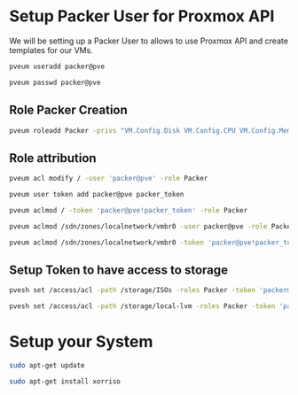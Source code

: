 # Setup Packer User for Proxmox API

We will be setting up a Packer User to allows to use Proxmox API and create templates for our VMs.

```bash
pveum useradd packer@pve
```

```bash
pveum passwd packer@pve
```
## Role Packer Creation
```bash
pveum roleadd Packer -privs "VM.Config.Disk VM.Config.CPU VM.Config.Memory Datastore.AllocateTemplate Datastore.Audit Datastore.AllocateSpace Sys.Modify VM.Config.Options VM.Allocate VM.Audit VM.Console VM.Config.CDROM VM.Config.Cloudinit VM.Config.Network VM.PowerMgmt VM.Config.HWType VM.Monitor SDN.Use Datastore.Allocate"
```
## Role attribution
```bash
pveum acl modify / -user 'packer@pve' -role Packer
```

```bash
pveum user token add packer@pve packer_token
```

```bash
pveum aclmod / -token 'packer@pve!packer_token' -role Packer
```

```bash
pveum aclmod /sdn/zones/localnetwork/vmbr0 -user packer@pve -role Packer
```

```bash
pveum aclmod /sdn/zones/localnetwork/vmbr0 -token 'packer@pve!packer_token' -role Packer
```

## Setup Token to have access to storage

```bash
pvesh set /access/acl -path /storage/ISOs -roles Packer -token 'packer@pve!packer_token'
```

```bash
pvesh set /access/acl -path /storage/local-lvm -roles Packer -token 'packer@pve!packer_token'
```

# Setup your System

```bash
sudo apt-get update
```

```bash
sudo apt-get install xorriso
```






